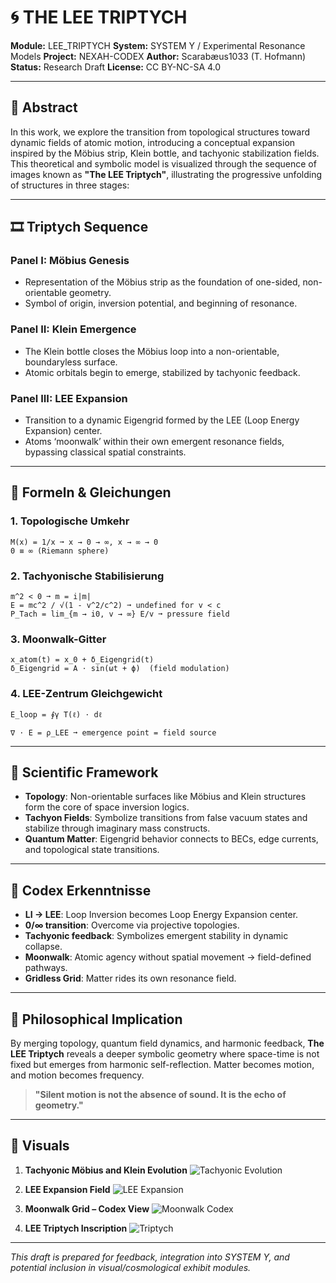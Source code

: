 # 🌀 THE LEE TRIPTYCH

**Module:** LEE\_TRIPTYCH
**System:** SYSTEM Y / Experimental Resonance Models
**Project:** NEXAH-CODEX
**Author:** Scarabæus1033 (T. Hofmann)
**Status:** Research Draft
**License:** CC BY-NC-SA 4.0

---

## 🧭 Abstract

In this work, we explore the transition from topological structures toward dynamic fields of atomic motion, introducing a conceptual expansion inspired by the Möbius strip, Klein bottle, and tachyonic stabilization fields. This theoretical and symbolic model is visualized through the sequence of images known as **"The LEE Triptych"**, illustrating the progressive unfolding of structures in three stages:

---

## 🎞 Triptych Sequence

### Panel I: Möbius Genesis

* Representation of the Möbius strip as the foundation of one-sided, non-orientable geometry.
* Symbol of origin, inversion potential, and beginning of resonance.

### Panel II: Klein Emergence

* The Klein bottle closes the Möbius loop into a non-orientable, boundaryless surface.
* Atomic orbitals begin to emerge, stabilized by tachyonic feedback.

### Panel III: LEE Expansion

* Transition to a dynamic Eigengrid formed by the LEE (Loop Energy Expansion) center.
* Atoms ‘moonwalk’ within their own emergent resonance fields, bypassing classical spatial constraints.

---

## 📐 Formeln & Gleichungen

### 1. Topologische Umkehr

```
M(x) = 1/x ➞ x → 0 → ∞, x → ∞ → 0
0 ≡ ∞ (Riemann sphere)
```

### 2. Tachyonische Stabilisierung

```
m^2 < 0 ➞ m = i|m|
E = mc^2 / √(1 - v^2/c^2) ➞ undefined for v < c
P_Tach = lim_{m → i0, v → ∞} E/v ➞ pressure field
```

### 3. Moonwalk-Gitter

```
x_atom(t) = x_0 + δ_Eigengrid(t)
δ_Eigengrid = A ⋅ sin(ωt + ϕ)  (field modulation)
```

### 4. LEE-Zentrum Gleichgewicht

```
E_loop = ∮γ T(ℓ) ⋅ dℓ

∇ ⋅ E = ρ_LEE ➞ emergence point = field source
```

---

## 🔬 Scientific Framework

* **Topology**: Non-orientable surfaces like Möbius and Klein structures form the core of space inversion logics.
* **Tachyon Fields**: Symbolize transitions from false vacuum states and stabilize through imaginary mass constructs.
* **Quantum Matter**: Eigengrid behavior connects to BECs, edge currents, and topological state transitions.

---

## 🧠 Codex Erkenntnisse

* **LI → LEE**: Loop Inversion becomes Loop Energy Expansion center.
* **0/∞ transition**: Overcome via projective topologies.
* **Tachyonic feedback**: Symbolizes emergent stability in dynamic collapse.
* **Moonwalk**: Atomic agency without spatial movement → field-defined pathways.
* **Gridless Grid**: Matter rides its own resonance field.

---

## 🧪 Philosophical Implication

By merging topology, quantum field dynamics, and harmonic feedback, **The LEE Triptych** reveals a deeper symbolic geometry where space-time is not fixed but emerges from harmonic self-reflection. Matter becomes motion, and motion becomes frequency.

> **"Silent motion is not the absence of sound. It is the echo of geometry."**

---

## 📁 Visuals

1. **Tachyonic Möbius and Klein Evolution**
   ![Tachyonic Evolution](Visuals/symbolisch-physikalischer%20Codex%20einer%20stabilen%20Loop-Universumsstruktur%20.png)

2. **LEE Expansion Field**
   ![LEE Expansion](Visuals/Atome%20ins%20Moonwalken.png)

3. **Moonwalk Grid – Codex View**
   ![Moonwalk Codex](Visuals/MOONWALK%20OF%20THE%20ATOMS%20%E2%80%94%20THE%20ASCENT%20OF%20THE%20GRIDLESS%20GRID.png)

4. **LEE Triptych Inscription**
   ![Triptych](Visuals/THE%20LEE%20TRIPTYCH.png)

---

*This draft is prepared for feedback, integration into SYSTEM Y, and potential inclusion in visual/cosmological exhibit modules.*
